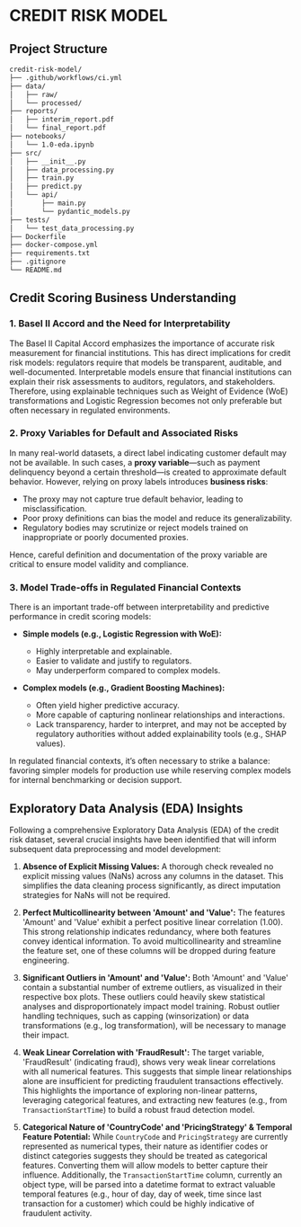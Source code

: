 # CREDIT RISK MODEL

## Project Structure

```bash
credit-risk-model/
├── .github/workflows/ci.yml        
├── data/                           
│   ├── raw/                        
│   └── processed/    
├── reports/
│   ├── interim_report.pdf                    
│   └── final_report.pdf                 
├── notebooks/
│   └── 1.0-eda.ipynb               
├── src/
│   ├── __init__.py
│   ├── data_processing.py         
│   ├── train.py                    
│   ├── predict.py                  
│   └── api/
│       ├── main.py                 
│       └── pydantic_models.py    
├── tests/
│   └── test_data_processing.py     
├── Dockerfile
├── docker-compose.yml
├── requirements.txt
├── .gitignore
└── README.md
```
## Credit Scoring Business Understanding

### 1. Basel II Accord and the Need for Interpretability

The Basel II Capital Accord emphasizes the importance of accurate risk measurement for financial institutions. This has direct implications for credit risk models: regulators require that models be transparent, auditable, and well-documented. Interpretable models ensure that financial institutions can explain their risk assessments to auditors, regulators, and stakeholders. Therefore, using explainable techniques such as Weight of Evidence (WoE) transformations and Logistic Regression becomes not only preferable but often necessary in regulated environments.

### 2. Proxy Variables for Default and Associated Risks

In many real-world datasets, a direct label indicating customer default may not be available. In such cases, a **proxy variable**—such as payment delinquency beyond a certain threshold—is created to approximate default behavior. However, relying on proxy labels introduces **business risks**:
- The proxy may not capture true default behavior, leading to misclassification.
- Poor proxy definitions can bias the model and reduce its generalizability.
- Regulatory bodies may scrutinize or reject models trained on inappropriate or poorly documented proxies.

Hence, careful definition and documentation of the proxy variable are critical to ensure model validity and compliance.

### 3. Model Trade-offs in Regulated Financial Contexts

There is an important trade-off between interpretability and predictive performance in credit scoring models:

- **Simple models (e.g., Logistic Regression with WoE):**
  - Highly interpretable and explainable.
  - Easier to validate and justify to regulators.
  - May underperform compared to complex models.

- **Complex models (e.g., Gradient Boosting Machines):**
  - Often yield higher predictive accuracy.
  - More capable of capturing nonlinear relationships and interactions.
  - Lack transparency, harder to interpret, and may not be accepted by regulatory authorities without added explainability tools (e.g., SHAP values).

In regulated financial contexts, it’s often necessary to strike a balance: favoring simpler models for production use while reserving complex models for internal benchmarking or decision support.

## Exploratory Data Analysis (EDA) Insights

Following a comprehensive Exploratory Data Analysis (EDA) of the credit risk dataset, several crucial insights have been identified that will inform subsequent data preprocessing and model development:

1.  **Absence of Explicit Missing Values:** A thorough check revealed no explicit missing values (NaNs) across any columns in the dataset. This simplifies the data cleaning process significantly, as direct imputation strategies for NaNs will not be required.

2.  **Perfect Multicollinearity between 'Amount' and 'Value':** The features 'Amount' and 'Value' exhibit a perfect positive linear correlation (1.00). This strong relationship indicates redundancy, where both features convey identical information. To avoid multicollinearity and streamline the feature set, one of these columns will be dropped during feature engineering.

3.  **Significant Outliers in 'Amount' and 'Value':** Both 'Amount' and 'Value' contain a substantial number of extreme outliers, as visualized in their respective box plots. These outliers could heavily skew statistical analyses and disproportionately impact model training. Robust outlier handling techniques, such as capping (winsorization) or data transformations (e.g., log transformation), will be necessary to manage their impact.

4.  **Weak Linear Correlation with 'FraudResult':** The target variable, 'FraudResult' (indicating fraud), shows very weak linear correlations with all numerical features. This suggests that simple linear relationships alone are insufficient for predicting fraudulent transactions effectively. This highlights the importance of exploring non-linear patterns, leveraging categorical features, and extracting new features (e.g., from `TransactionStartTime`) to build a robust fraud detection model.

5.  **Categorical Nature of 'CountryCode' and 'PricingStrategy' & Temporal Feature Potential:** While `CountryCode` and `PricingStrategy` are currently represented as numerical types, their nature as identifier codes or distinct categories suggests they should be treated as categorical features. Converting them will allow models to better capture their influence. Additionally, the `TransactionStartTime` column, currently an object type, will be parsed into a datetime format to extract valuable temporal features (e.g., hour of day, day of week, time since last transaction for a customer) which could be highly indicative of fraudulent activity.